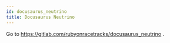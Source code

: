 ```yaml
---
id: docusaurus_neutrino
title: Docusaurus Neutrino
---
```


Go to https://gitlab.com/rubyonracetracks/docusaurus_neutrino .
